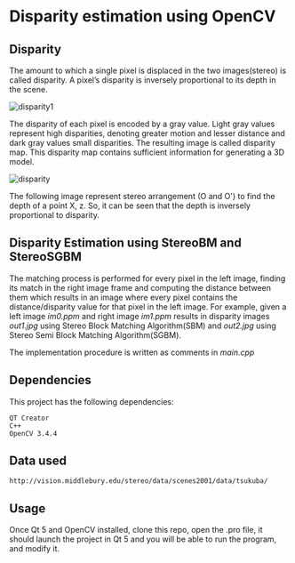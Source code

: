 # Disparity estimation using OpenCV

## Disparity
The amount to which a single pixel is displaced in the two images(stereo) is called disparity. A pixel’s disparity is inversely proportional to its depth in the scene.

![disparity1](https://user-images.githubusercontent.com/32526153/54095641-9c752380-43a8-11e9-9e7c-7718c852581f.gif)

The disparity of each pixel is encoded by a gray value. Light gray values represent high disparities, denoting greater motion and lesser distance and dark gray values small disparities. The resulting image is called disparity map. This  disparity map contains sufficient information for generating a 3D model.

![disparity](https://user-images.githubusercontent.com/32526153/54096028-4ef9b600-43aa-11e9-8e1e-c44863eaaef4.png)

The following image represent stereo arrangement (O and O') to find the depth of a point X, z. So, it can be seen that the depth is inversely proportional to disparity.

## Disparity Estimation using StereoBM and StereoSGBM
The matching process is performed for every pixel in the left image, finding its match in the right image frame and computing the distance between them which results in an image where every pixel contains the distance/disparity value for that pixel in the left image. For example, given a left image *im0.ppm* and right image *im1.ppm* results in disparity images *out1.jpg* using Stereo Block Matching Algorithm(SBM) and *out2.jpg* using Stereo Semi Block Matching Algorithm(SGBM).

The implementation procedure is written as comments in *main.cpp*

## Dependencies
This project has the following dependencies: 
```
QT Creator
C++
OpenCV 3.4.4
```


## Data used
```
http://vision.middlebury.edu/stereo/data/scenes2001/data/tsukuba/

```

## Usage
Once Qt 5 and OpenCV installed, clone this repo, open the .pro file, it should launch the project in Qt 5 and you will be able to run the program, and modify it.

